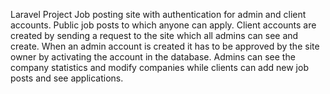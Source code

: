 Laravel Project Job posting site with authentication for admin and client accounts.
Public job posts to which anyone can apply. 
Client accounts are created by sending a request to the site which all admins can see and create.
When an admin account is created it has to be approved by the site owner by activating the account in the database.
Admins can see the company statistics and modify companies while clients can add new job posts and see applications.

